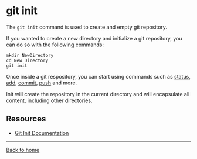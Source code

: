 # git init

The `git init` command is used to create and empty git repository.

If you wanted to create a new directory and initialize a git repository, you can do so with the following commands:
```
mkdir NewDirectory
cd New Directory
git init
```

Once inside a git respository, you can start using commands such as
[status](./status.md),
[add](./add.md),
[commit](./Commit.md),
[push](./push.md)
and more.

Init will create the repository in the current directory and will encapsulate all content, including other directories. 

## Resources
- [Git Init Documentation](https://git-scm.com/docs/git-init)
---
[Back to home](../README.md)
